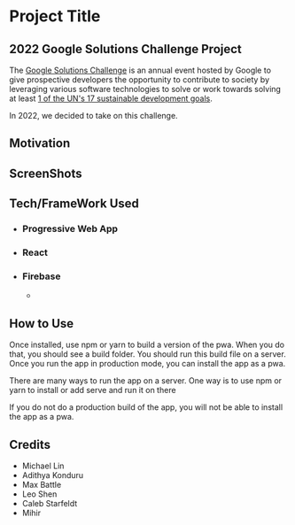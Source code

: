 # Project Title

## 2022 Google Solutions Challenge Project

The [Google Solutions Challenge](https://developers.google.com/community/gdsc-solution-challenge) is an annual event hosted by Google
to give prospective developers the opportunity to contribute to society by leveraging
various software technologies to solve or work towards solving at least [1 of the UN's
17 sustainable development goals](https://www.un.org/sustainabledevelopment/sustainable-development-goals/).

In 2022, we decided to take on this challenge.

## Motivation

## ScreenShots

## Tech/FrameWork Used

- ### Progressive Web App
- ### React
- ### Firebase
    -

## How to Use

Once installed, use npm or yarn to build a version of the pwa.
When you do that, you should see a build folder. You should run this build file on
a server. Once you run the app in production mode, you can install the app as a pwa.

There are many ways to run the app on a server. One way is to use npm or yarn to install or add serve and run it on there

If you do not do a production build of the app, you will not be able to install the app as a pwa.

## Credits
- Michael Lin
- Adithya Konduru
- Max Battle
- Leo Shen
- Caleb Starfeldt
- Mihir